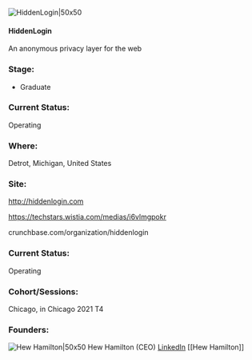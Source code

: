 

![HiddenLogin|50x50](https://apimg.techstars.com/connect/images/image_files/612476a19122ed0007e976cf/original/icon_red.png)

#### HiddenLogin
An anonymous privacy layer for the web

### Stage: 
 - Graduate 

### Current Status: 
Operating

### Where:
Detrot, Michigan, United States

### Site:
http://hiddenlogin.com

https://techstars.wistia.com/medias/i6vlmgpokr

crunchbase.com/organization/hiddenlogin

### Current Status: 
Operating

### Cohort/Sessions: 
Chicago, in Chicago 2021 T4

### Founders: 

![Hew Hamilton|50x50](https://f6s-public.s3.amazonaws.com/profiles/2346580_th2.jpg) Hew Hamilton (CEO) [LinkedIn](https://linkedin.com/in/hewhamilton) [[Hew Hamilton]]


